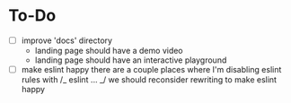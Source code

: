 # To-Do

- [ ] improve 'docs' directory
  - landing page should have a demo video
  - landing page should have an interactive playground
- [ ] make eslint happy
      there are a couple places where I'm disabling eslint rules with /_ eslint ... _/
      we should reconsider rewriting to make eslint happy
